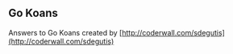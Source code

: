 ## Go Koans

Answers to Go Koans created by [http://coderwall.com/sdegutis](http://coderwall.com/sdegutis)

